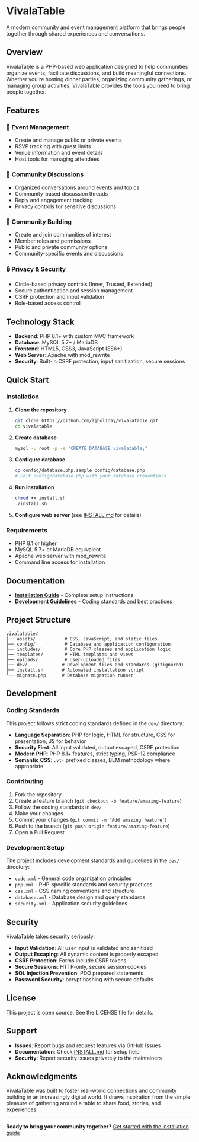 # VivalaTable

A modern community and event management platform that brings people together through shared experiences and conversations.

## Overview

VivalaTable is a PHP-based web application designed to help communities organize events, facilitate discussions, and build meaningful connections. Whether you're hosting dinner parties, organizing community gatherings, or managing group activities, VivalaTable provides the tools you need to bring people together.

## Features

### 🎉 Event Management
- Create and manage public or private events
- RSVP tracking with guest limits
- Venue information and event details
- Host tools for managing attendees

### 💬 Community Discussions
- Organized conversations around events and topics
- Community-based discussion threads
- Reply and engagement tracking
- Privacy controls for sensitive discussions

### 👥 Community Building
- Create and join communities of interest
- Member roles and permissions
- Public and private community options
- Community-specific events and discussions

### 🔒 Privacy & Security
- Circle-based privacy controls (Inner, Trusted, Extended)
- Secure authentication and session management
- CSRF protection and input validation
- Role-based access control

## Technology Stack

- **Backend**: PHP 8.1+ with custom MVC framework
- **Database**: MySQL 5.7+ / MariaDB
- **Frontend**: HTML5, CSS3, JavaScript (ES6+)
- **Web Server**: Apache with mod_rewrite
- **Security**: Built-in CSRF protection, input sanitization, secure sessions

## Quick Start

### Installation

1. **Clone the repository**
   ```bash
   git clone https://github.com/ljholiday/vivalatable.git
   cd vivalatable
   ```

2. **Create database**
   ```bash
   mysql -u root -p -e "CREATE DATABASE vivalatable;"
   ```

3. **Configure database**
   ```bash
   cp config/database.php.sample config/database.php
   # Edit config/database.php with your database credentials
   ```

4. **Run installation**
   ```bash
   chmod +x install.sh
   ./install.sh
   ```

5. **Configure web server** (see [INSTALL.md](INSTALL.md) for details)

### Requirements

- PHP 8.1 or higher
- MySQL 5.7+ or MariaDB equivalent
- Apache web server with mod_rewrite
- Command line access for installation

## Documentation

- **[Installation Guide](INSTALL.md)** - Complete setup instructions
- **[Development Guidelines](dev/)** - Coding standards and best practices

## Project Structure

```
vivalatable/
├── assets/           # CSS, JavaScript, and static files
├── config/           # Database and application configuration
├── includes/         # Core PHP classes and application logic
├── templates/        # HTML templates and views
├── uploads/          # User-uploaded files
├── dev/             # Development files and standards (gitignored)
├── install.sh       # Automated installation script
└── migrate.php      # Database migration runner
```

## Development

### Coding Standards

This project follows strict coding standards defined in the `dev/` directory:

- **Language Separation**: PHP for logic, HTML for structure, CSS for presentation, JS for behavior
- **Security First**: All input validated, output escaped, CSRF protection
- **Modern PHP**: PHP 8.1+ features, strict typing, PSR-12 compliance
- **Semantic CSS**: `.vt-` prefixed classes, BEM methodology where appropriate

### Contributing

1. Fork the repository
2. Create a feature branch (`git checkout -b feature/amazing-feature`)
3. Follow the coding standards in `dev/`
4. Make your changes
5. Commit your changes (`git commit -m 'Add amazing feature'`)
6. Push to the branch (`git push origin feature/amazing-feature`)
7. Open a Pull Request

### Development Setup

The project includes development standards and guidelines in the `dev/` directory:
- `code.xml` - General code organization principles
- `php.xml` - PHP-specific standards and security practices
- `css.xml` - CSS naming conventions and structure
- `database.xml` - Database design and query standards
- `security.xml` - Application security guidelines

## Security

VivalaTable takes security seriously:

- **Input Validation**: All user input is validated and sanitized
- **Output Escaping**: All dynamic content is properly escaped
- **CSRF Protection**: Forms include CSRF tokens
- **Secure Sessions**: HTTP-only, secure session cookies
- **SQL Injection Prevention**: PDO prepared statements
- **Password Security**: bcrypt hashing with secure defaults

## License

This project is open source. See the LICENSE file for details.

## Support

- **Issues**: Report bugs and request features via GitHub Issues
- **Documentation**: Check [INSTALL.md](INSTALL.md) for setup help
- **Security**: Report security issues privately to the maintainers

## Acknowledgments

VivalaTable was built to foster real-world connections and community building in an increasingly digital world. It draws inspiration from the simple pleasure of gathering around a table to share food, stories, and experiences.

---

**Ready to bring your community together?** [Get started with the installation guide](INSTALL.md)